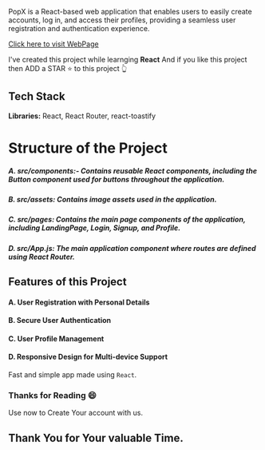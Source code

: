 
PopX is a React-based web application that enables users to easily create accounts, log in, and access their profiles, providing a seamless user registration and authentication experience.

[Click here to visit WebPage](https://popx0126.netlify.app/profile)

I've created this project while learnging  **React** And if you like this project then ADD a STAR ⭐️  to this project 👆


## Tech Stack

**Libraries:** React, React Router, react-toastify
# Structure of the Project

##### A. src/components:- Contains reusable React components, including the Button component used for buttons throughout the application.
##### B. src/assets: Contains image assets used in the application.
##### C. src/pages: Contains the main page components of the application, including LandingPage, Login, Signup, and Profile.
##### D. src/App.js: The main application component where routes are defined using React Router.

## Features of this Project

#### A. User Registration with Personal Details
#### B. Secure User Authentication
#### C. User Profile Management
#### D. Responsive Design for Multi-device Support

Fast and simple app made using ```React```.





### Thanks for Reading 😄

Use now to Create Your account with us.









## Thank You for Your valuable Time. 